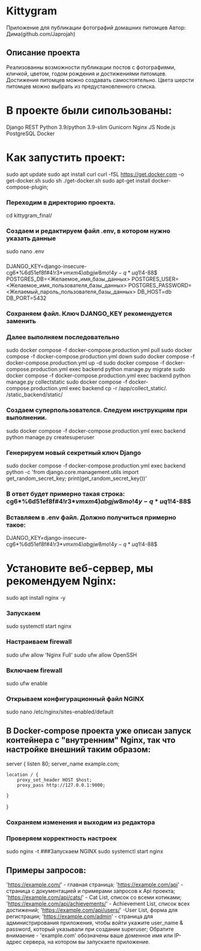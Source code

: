 # Kittygram 
Приложение для публикации фотографий домашних питомцев
Автор: Дима(github.com/Japrojah)

Описание проекта
--------------
Реализованны возможности публикации постов с фотографиями,
кличкой, цветом, годом рождения и достижениями питомцев.
Достижения питомцев можно создавать самостоятельно.
Цвета шерсти питомцев можно выбрать из предустановленного списка.
# В проекте были сипользованы: 
Django REST
Python 3.9/python 3.9-slim
Gunicorn
Nginx
JS
Node.js
PostgreSQL
Docker

# Как запустить проект:
sudo apt update
sudo apt install curl
curl -fSL https://get.docker.com -o get-docker.sh
sudo sh ./get-docker.sh
sudo apt-get install docker-compose-plugin;
### Переходим в директорию проекта.
cd kittygram_final/
### Создаем и редактируем файл .env, в котором нужно указать данные
sudo nano .env
### 
DJANGO_KEY=django-insecure-cg6*%6d51ef8f#4!r3*$vmxm4)abgjw8mo!4y-q*uq1!4$-88$
POSTGRES_DB=<Желаемое_имя_базы_данных>
POSTGRES_USER=<Желаемое_имя_пользователя_базы_данных>
POSTGRES_PASSWORD=<Желаемый_пароль_пользователя_базы_данных>
DB_HOST=db
DB_PORT=5432
### Сохраняем файл. Ключ DJANGO_KEY рекомендуется заменить
### Далее выполняем последовательно
sudo docker compose -f docker-compose.production.yml pull
sudo docker compose -f docker-compose.production.yml down
sudo docker compose -f docker-compose.production.yml up -d
sudo docker compose -f docker-compose.production.yml exec backend python manage.py migrate
sudo docker compose -f docker-compose.production.yml exec backend python manage.py collectstatic
sudo docker compose -f docker-compose.production.yml exec backend cp -r /app/collect_static/. /static_backend/static/
### Создаем суперпользователся. Следуем инструкциям при выполнении.
sudo docker compose -f docker-compose.production.yml exec backend python manage.py createsuperuser

### Генерируем новый секретный ключ Django
sudo docker compose -f docker-compose.production.yml exec backend python -c 'from django.core.management.utils import get_random_secret_key; print(get_random_secret_key())'
### В ответ будет примерно такая строка: cg6*%6d51ef8f#4!r3*$vmxm4)abgjw8mo!4y-q*uq1!4$-88$
### Вставляем в .env файл. Должно получиться примерно такое:
DJANGO_KEY=django-insecure-cg6*%6d51ef8f#4!r3*$vmxm4)abgjw8mo!4y-q*uq1!4$-88$

# Установите веб-сервер, мы рекомендуем Nginx:
sudo apt install nginx -y
### Запускаем
sudo systemctl start nginx
### Настраиваем firewall
sudo ufw allow 'Nginx Full'
sudo ufw allow OpenSSH
### Включаем firewall
sudo ufw enable
### Открываем конфигурационный файл NGINX
sudo nano /etc/nginx/sites-enabled/default

## В Docker-compose проекта уже описан запуск контейнера с "внутренним" Nginx, так что настройке внешний таким образом: 

server {
    listen 80;
    server_name example.com;
    
    location / {
        proxy_set_header HOST $host;
        proxy_pass http://127.0.0.1:9000;

    }
}

### Сохраняем изменения и выходим из редактора
### Проверяем корректность настроек
sudo nginx -t
###Запускаем NGINX
sudo systemctl start nginx

## Примеры запросов:
'https://example.com/' - главная страница;
'https://example.com/api' - страница с документацией и примерами запросов к Api проекта;
'https://example.com/api/cats/' - Cat List, список со всеми котиками;
'https://example.com/api/achievements/' - Achievement List, список всех достижений;
'https://example.com/api/users/' -User List, форма для регистрации;
'https://example.com/admin' - страница для администрирования приложения, чтобы войти укажите user_name & password, который указывали при создании superuser;
Обратите внимаение - 'example.com' обозначены ваше доменное имя или IP-адрес сервера, на котором вы запускаете приложение.

